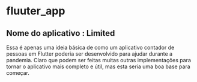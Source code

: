 # fluuter_app

## Nome do aplicativo : Limited

Essa é apenas uma ideia básica de como um aplicativo contador de pessoas em Flutter poderia ser desenvolvido para ajudar durante a pandemia. Claro que podem ser feitas muitas outras implementações para tornar o aplicativo mais completo e útil, mas esta seria uma boa base para começar.


